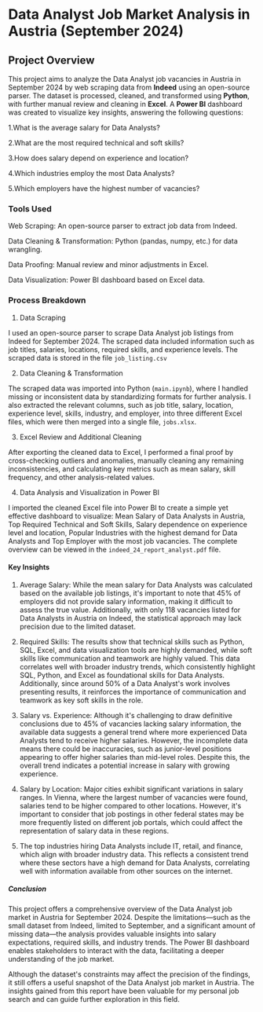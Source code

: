# Data Analyst Job Market Analysis in Austria (September 2024)
## Project Overview

This project aims to analyze the Data Analyst job vacancies in Austria in September 2024 by web scraping data from **Indeed** using an open-source parser. The dataset is processed, cleaned, and transformed using **Python**, with further manual review and cleaning in **Excel**. A **Power BI** dashboard was created to visualize key insights, answering the following questions:

1.What is the average salary for Data Analysts?

2.What are the most required technical and soft skills?

3.How does salary depend on experience and location?

4.Which industries employ the most Data Analysts?

5.Which employers have the highest number of vacancies?

### Tools Used

Web Scraping: An open-source parser to extract job data from Indeed.

Data Cleaning & Transformation: Python (pandas, numpy, etc.) for data wrangling.

Data Proofing: Manual review and minor adjustments in Excel.

Data Visualization: Power BI dashboard based on Excel data.

### Process Breakdown

1. Data Scraping
   
I used an open-source parser to scrape Data Analyst job listings from Indeed for September 2024. The scraped data included information such as job titles, salaries, locations, required skills, and experience levels. The scraped data is stored in the file `job_listing.csv`

2. Data Cleaning & Transformation

The scraped data was imported into Python (`main.ipynb`), where I handled missing or inconsistent data by standardizing formats for further analysis. I also extracted the relevant columns, such as job title, salary, location, experience level, skills, industry, and employer, into three different Excel files, which were then merged into a single file, `jobs.xlsx`.

3. Excel Review and Additional Cleaning
   
After exporting the cleaned data to Excel, I performed a final proof by cross-checking outliers and anomalies, manually cleaning any remaining inconsistencies, and calculating key metrics such as mean salary, skill frequency, and other analysis-related values.

4. Data Analysis and Visualization in Power BI

I imported the cleaned Excel file into Power BI to create a simple yet effective dashboard to visualize: Mean Salary of Data Analysts in Austria, Top Required Technical and Soft  Skills, Salary dependence on experience level and location, Popular Industries with the highest demand for Data Analysts and Top Employer with the most job vacancies. The complete overview can be viewed in the `indeed_24_report_analyst.pdf` file.


#### Key Insights

1) Average Salary: While the mean salary for Data Analysts was calculated based on the available job listings, it's important to note that 45% of employers did not provide salary information, making it difficult to assess the true value. Additionally, with only 118 vacancies listed for Data Analysts in Austria on Indeed, the statistical approach may lack precision due to the limited dataset.

2) Required Skills: The results show that technical skills such as Python, SQL, Excel, and data visualization tools are highly demanded, while soft skills like communication and teamwork are highly valued. This data correlates well with broader industry trends, which consistently highlight SQL, Python, and Excel as foundational skills for Data Analysts. Additionally, since around 50% of a Data Analyst's work involves presenting results, it reinforces the importance of communication and teamwork as key soft skills in the role.

3) Salary vs. Experience: Although it's challenging to draw definitive conclusions due to 45% of vacancies lacking salary information, the available data suggests a general trend where more experienced Data Analysts tend to receive higher salaries. However, the incomplete data means there could be inaccuracies, such as junior-level positions appearing to offer higher salaries than mid-level roles. Despite this, the overall trend indicates a potential increase in salary with growing experience.

4) Salary by Location: Major cities exhibit significant variations in salary ranges. In Vienna, where the largest number of vacancies were found, salaries tend to be higher compared to other locations. However, it's important to consider that job postings in other federal states may be more frequently listed on different job portals, which could affect the representation of salary data in these regions.

5) The top industries hiring Data Analysts include IT, retail, and finance, which align with broader industry data. This reflects a consistent trend where these sectors have a high demand for Data Analysts, correlating well with information available from other sources on the internet.

##### Conclusion

This project offers a comprehensive overview of the Data Analyst job market in Austria for September 2024. Despite the limitations—such as the small dataset from Indeed, limited to September, and a significant amount of missing data—the analysis provides valuable insights into salary expectations, required skills, and industry trends. The Power BI dashboard enables stakeholders to interact with the data, facilitating a deeper understanding of the job market.

Although the dataset's constraints may affect the precision of the findings, it still offers a useful snapshot of the Data Analyst job market in Austria. The insights gained from this report have been valuable for my personal job search and can guide further exploration in this field.


